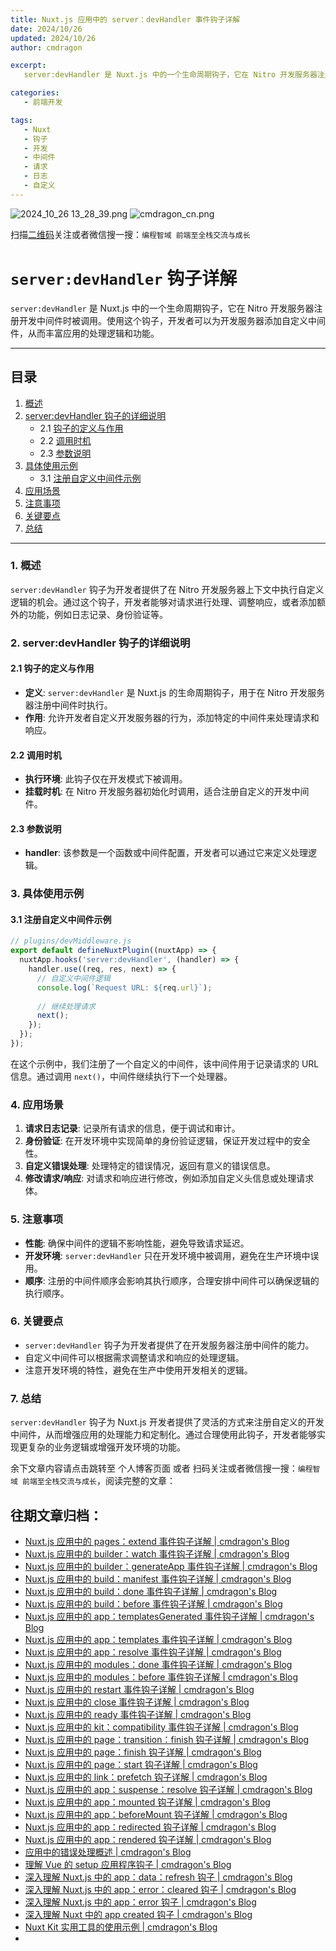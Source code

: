 ```yaml
---
title: Nuxt.js 应用中的 server：devHandler 事件钩子详解
date: 2024/10/26
updated: 2024/10/26
author: cmdragon

excerpt:
   server:devHandler 是 Nuxt.js 中的一个生命周期钩子，它在 Nitro 开发服务器注册开发中间件时被调用。使用这个钩子，开发者可以为开发服务器添加自定义中间件，从而丰富应用的处理逻辑和功能。

categories:
   - 前端开发

tags:
   - Nuxt
   - 钩子
   - 开发
   - 中间件
   - 请求
   - 日志
   - 自定义
---
```


<img src="https://static.amd794.com/blog/images/2024_10_26 13_28_39.png@blog" title="2024_10_26 13_28_39.png" alt="2024_10_26 13_28_39.png"/>

<img src="https://static.amd794.com/blog/images/cmdragon_cn.png" title="cmdragon_cn.png" alt="cmdragon_cn.png"/>


扫描[二维码](https://static.amd794.com/blog/images/cmdragon_cn.png)关注或者微信搜一搜：`编程智域 前端至全栈交流与成长`

# `server:devHandler` 钩子详解

`server:devHandler` 是 Nuxt.js 中的一个生命周期钩子，它在 Nitro 开发服务器注册开发中间件时被调用。使用这个钩子，开发者可以为开发服务器添加自定义中间件，从而丰富应用的处理逻辑和功能。

---

## 目录

1. [概述](#1-概述)
2. [server:devHandler 钩子的详细说明](#2-serverdevhandler-钩子的详细说明)
   - 2.1 [钩子的定义与作用](#21-钩子的定义与作用)
   - 2.2 [调用时机](#22-调用时机)
   - 2.3 [参数说明](#23-参数说明)
3. [具体使用示例](#3-具体使用示例)
   - 3.1 [注册自定义中间件示例](#31-注册自定义中间件示例)
4. [应用场景](#4-应用场景)
5. [注意事项](#5-注意事项)
6. [关键要点](#6-关键要点)
7. [总结](#7-总结)

---

### 1. 概述

`server:devHandler` 钩子为开发者提供了在 Nitro 开发服务器上下文中执行自定义逻辑的机会。通过这个钩子，开发者能够对请求进行处理、调整响应，或者添加额外的功能，例如日志记录、身份验证等。

### 2. server:devHandler 钩子的详细说明

#### 2.1 钩子的定义与作用

- **定义**: `server:devHandler` 是 Nuxt.js 的生命周期钩子，用于在 Nitro 开发服务器注册中间件时执行。
- **作用**: 允许开发者自定义开发服务器的行为，添加特定的中间件来处理请求和响应。

#### 2.2 调用时机

- **执行环境**: 此钩子仅在开发模式下被调用。
- **挂载时机**: 在 Nitro 开发服务器初始化时调用，适合注册自定义的开发中间件。

#### 2.3 参数说明

- **handler**: 该参数是一个函数或中间件配置，开发者可以通过它来定义处理逻辑。

### 3. 具体使用示例

#### 3.1 注册自定义中间件示例

```javascript
// plugins/devMiddleware.js
export default defineNuxtPlugin((nuxtApp) => {
  nuxtApp.hooks('server:devHandler', (handler) => {
    handler.use((req, res, next) => {
      // 自定义中间件逻辑
      console.log(`Request URL: ${req.url}`);
      
      // 继续处理请求
      next();
    });
  });
});
```

在这个示例中，我们注册了一个自定义的中间件，该中间件用于记录请求的 URL 信息。通过调用 `next()`，中间件继续执行下一个处理器。

### 4. 应用场景

1. **请求日志记录**: 记录所有请求的信息，便于调试和审计。
2. **身份验证**: 在开发环境中实现简单的身份验证逻辑，保证开发过程中的安全性。
3. **自定义错误处理**: 处理特定的错误情况，返回有意义的错误信息。
4. **修改请求/响应**: 对请求和响应进行修改，例如添加自定义头信息或处理请求体。

### 5. 注意事项

- **性能**: 确保中间件的逻辑不影响性能，避免导致请求延迟。
- **开发环境**: `server:devHandler` 只在开发环境中被调用，避免在生产环境中误用。
- **顺序**: 注册的中间件顺序会影响其执行顺序，合理安排中间件可以确保逻辑的执行顺序。

### 6. 关键要点

- `server:devHandler` 钩子为开发者提供了在开发服务器注册中间件的能力。
- 自定义中间件可以根据需求调整请求和响应的处理逻辑。
- 注意开发环境的特性，避免在生产中使用开发相关的逻辑。

### 7. 总结

`server:devHandler` 钩子为 Nuxt.js 开发者提供了灵活的方式来注册自定义的开发中间件，从而增强应用的处理能力和定制化。通过合理使用此钩子，开发者能够实现更复杂的业务逻辑或增强开发环境的功能。

余下文章内容请点击跳转至 个人博客页面 或者 扫码关注或者微信搜一搜：`编程智域 前端至全栈交流与成长`，阅读完整的文章：

## 往期文章归档：

- [Nuxt.js 应用中的 pages：extend 事件钩子详解 | cmdragon's Blog](https://blog.cmdragon.cn/posts/83af28e7c789/)
- [Nuxt.js 应用中的 builder：watch 事件钩子详解 | cmdragon's Blog](https://blog.cmdragon.cn/posts/fa5b7db36d2d/)
- [Nuxt.js 应用中的 builder：generateApp 事件钩子详解 | cmdragon's Blog](https://blog.cmdragon.cn/posts/adc96aee3b3c/)
- [Nuxt.js 应用中的 build：manifest 事件钩子详解 | cmdragon's Blog](https://blog.cmdragon.cn/posts/523de9001247/)
- [Nuxt.js 应用中的 build：done 事件钩子详解 | cmdragon's Blog](https://blog.cmdragon.cn/posts/41dece9c782c/)
- [Nuxt.js 应用中的 build：before 事件钩子详解 | cmdragon's Blog](https://blog.cmdragon.cn/posts/eb2bd3bbfab8/)
- [Nuxt.js 应用中的 app：templatesGenerated 事件钩子详解 | cmdragon's Blog](https://blog.cmdragon.cn/posts/b76b5d553a8b/)
- [Nuxt.js 应用中的 app：templates 事件钩子详解 | cmdragon's Blog](https://blog.cmdragon.cn/posts/ace6c53275c4/)
- [Nuxt.js 应用中的 app：resolve 事件钩子详解 | cmdragon's Blog](https://blog.cmdragon.cn/posts/9ea12f07cc2a/)
- [Nuxt.js 应用中的 modules：done 事件钩子详解 | cmdragon's Blog](https://blog.cmdragon.cn/posts/397fbad66fab/)
- [Nuxt.js 应用中的 modules：before 事件钩子详解 | cmdragon's Blog](https://blog.cmdragon.cn/posts/5b5669bca701/)
- [Nuxt.js 应用中的 restart 事件钩子详解 | cmdragon's Blog](https://blog.cmdragon.cn/posts/25888bf37a0f/)
- [Nuxt.js 应用中的 close 事件钩子详解 | cmdragon's Blog](https://blog.cmdragon.cn/posts/ec1665a791a5/)
- [Nuxt.js 应用中的 ready 事件钩子详解 | cmdragon's Blog](https://blog.cmdragon.cn/posts/37d771762c8f/)
- [Nuxt.js 应用中的 kit：compatibility 事件钩子详解 | cmdragon's Blog](https://blog.cmdragon.cn/posts/52224e8e71ec/)
- [Nuxt.js 应用中的 page：transition：finish 钩子详解 | cmdragon's Blog](https://blog.cmdragon.cn/posts/80acaed2b809/)
- [Nuxt.js 应用中的 page：finish 钩子详解 | cmdragon's Blog](https://blog.cmdragon.cn/posts/2e422732f13a/)
- [Nuxt.js 应用中的 page：start 钩子详解 | cmdragon's Blog](https://blog.cmdragon.cn/posts/9876204f1a7b/)
- [Nuxt.js 应用中的 link：prefetch 钩子详解 | cmdragon's Blog](https://blog.cmdragon.cn/posts/3821d8f8b93e/)
- [Nuxt.js 应用中的 app：suspense：resolve 钩子详解 | cmdragon's Blog](https://blog.cmdragon.cn/posts/aca9f9d7692b/)
- [Nuxt.js 应用中的 app：mounted 钩子详解 | cmdragon's Blog](https://blog.cmdragon.cn/posts/a07f12bddf8c/)
- [Nuxt.js 应用中的 app：beforeMount 钩子详解 | cmdragon's Blog](https://blog.cmdragon.cn/posts/bbdca1e3d9a5/)
- [Nuxt.js 应用中的 app：redirected 钩子详解 | cmdragon's Blog](https://blog.cmdragon.cn/posts/c83b294c7a07/)
- [Nuxt.js 应用中的 app：rendered 钩子详解 | cmdragon's Blog](https://blog.cmdragon.cn/posts/26479872ffdc/)
- [应用中的错误处理概述 | cmdragon's Blog](https://blog.cmdragon.cn/posts/5c9b317a962a/)
- [理解 Vue 的 setup 应用程序钩子 | cmdragon's Blog](https://blog.cmdragon.cn/posts/405db1302a23/)
- [深入理解 Nuxt.js 中的 app：data：refresh 钩子 | cmdragon's Blog](https://blog.cmdragon.cn/posts/6f0c4f34bc45/)
- [深入理解 Nuxt.js 中的 app：error：cleared 钩子 | cmdragon's Blog](https://blog.cmdragon.cn/posts/732d62232fb8/)
- [深入理解 Nuxt.js 中的 app：error 钩子 | cmdragon's Blog](https://blog.cmdragon.cn/posts/cb83a085e7a4/)
- [深入理解 Nuxt 中的 app created 钩子 | cmdragon's Blog](https://blog.cmdragon.cn/posts/188ad06ef45a/)
- [Nuxt Kit 实用工具的使用示例 | cmdragon's Blog](https://blog.cmdragon.cn/posts/a66da411afd2/)
-

